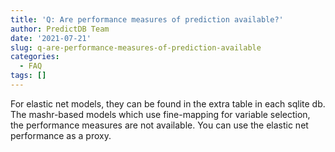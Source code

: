 ```yaml
---
title: 'Q: Are performance measures of prediction available?'
author: PredictDB Team
date: '2021-07-21'
slug: q-are-performance-measures-of-prediction-available
categories:
  - FAQ
tags: []
---
```

For elastic net models, they can be found in the extra table in each sqlite db. The mashr-based models which use fine-mapping for variable selection, the performance measures are not available. You can use the elastic net performance as a proxy. 
